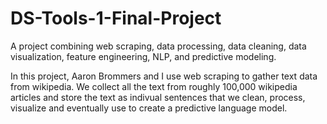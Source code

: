 # DS-Tools-1-Final-Project
A project combining web scraping, data processing, data cleaning, data visualization, feature engineering, NLP, and predictive modeling.

In this project, Aaron Brommers and I use web scraping to gather text data from wikipedia. We collect all the text from roughly 100,000 wikipedia articles and store the text as indivual sentences that we clean, process, visualize and eventually use to create a predictive language model. 
